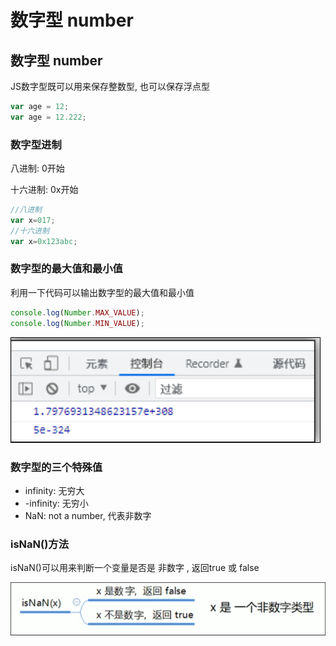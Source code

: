 # 数字型 number

## 数字型 number

JS数字型既可以用来保存整数型, 也可以保存浮点型

```JavaScript
var age = 12;
var age = 12.222;
```

### 数字型进制

八进制: 0开始

十六进制: 0x开始

```JavaScript
//八进制 
var x=017;
//十六进制
var x=0x123abc;
```

### 数字型的最大值和最小值

利用一下代码可以输出数字型的最大值和最小值

```JavaScript
console.log(Number.MAX_VALUE);
console.log(Number.MIN_VALUE);

```

![Snipaste_2022-07-17_21-19-31.png](assets/Snipaste_2022-07-17_21-19-31-20220717211933-bymcd38.png)

### 数字型的三个特殊值

* infinity: 无穷大
* -infinity: 无穷小
* NaN: not a number, 代表非数字

### isNaN()方法

isNaN()可以用来判断一个变量是否是 非数字 , 返回true 或 false

![Snipaste_2022-07-17_21-19-38.png](assets/Snipaste_2022-07-17_21-19-38-20220717211941-76cb542.png)
